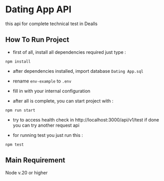 # Dating App API

this api for complete technical test in Dealls 

## How To Run Project 
* first of all, install all dependencies required just type : 
```
npm install
```
* after dependencies installed, import database `Dating App.sql`

* rename `env-example` to `.env`

* fill in with your internal configuration

* after all is complete, you can start project with : 
```
npm run start
```
* try to access health check in http://localhost:3000/api/v1/test if done you can try another request api

* for running test you just run this : 
```
npm test
```

## Main Requirement 
Node v.20 or higher
